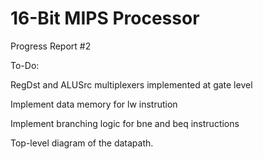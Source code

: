 # 16-Bit MIPS Processor

Progress Report #2


To-Do:

RegDst and ALUSrc multiplexers implemented at gate level

Implement data memory for lw instrution

Implement branching logic for bne and beq instructions

Top-level diagram of the datapath.
